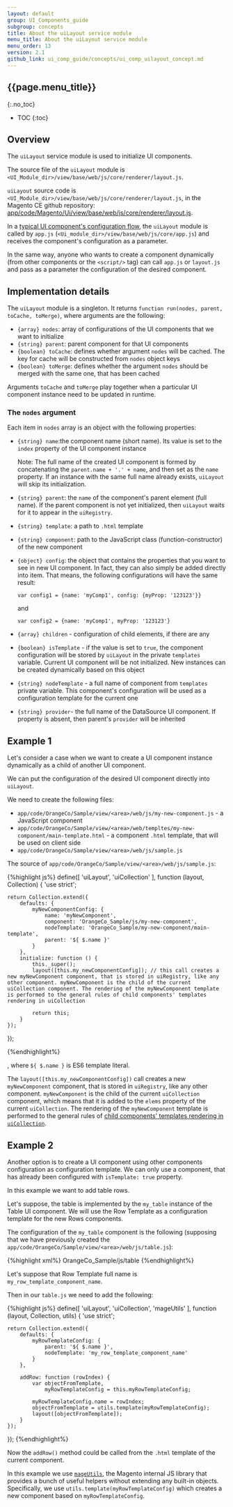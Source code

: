 ```yaml
---
layout: default
group: UI_Components_guide
subgroup: concepts
title: About the uiLayout service module
menu_title: About the uiLayout service module
menu_order: 13
version: 2.1
github_link: ui_comp_guide/concepts/ui_comp_uilayout_concept.md
---
```


## {{page.menu_title}}  
{:.no_toc}

* TOC
{:toc}

## Overview
The `uiLayout` service module is used to initialize UI components. 

The source file of the `uiLayout` module is `<UI_Module_dir>/view/base/web/js/core/renderer/layout.js`.

`uiLayout` source code is `<UI_Module_dir>/view/base/web/js/core/renderer/layout.js`, in the Magento CE github repository: [app/code/Magento/Ui/view/base/web/js/core/renderer/layout.js]({{site.mage2100url}}app/code/Magento/Ui/view/base/web/js/core/renderer/layout.js). 

In a [typical UI component's configuration flow]({{page.baseurl}}ui_comp_guide/concepts/ui_comp_config_flow_concept.html), the `uiLayout` module is called by `app.js` (`<Ui_module_dir>/view/base/web/js/core/app.js`) and receives the component's configuration as a parameter.

In the same way, anyone who wants to create a component dynamically (from other components or the `<script/>` tag) can call `app.js` or `layout.js` and pass as a parameter the configuration of the desired component.

## Implementation details

The `uiLayout` module is a singleton. It returns `function run(nodes, parent, toCache, toMerge)`, where arguments are the following:

* `{array} nodes`: array of configurations of the UI components that we want to initialize 
* `{string} parent`: parent component for that UI components
* `{boolean} toCache`: defines whether argument `nodes` will be cached. The key for cache will be constructed from `nodes` object keys
* `{boolean} toMerge`: defines whether the  argument `nodes` should be merged with the same one, that has been cached

Arguments `toCache` and `toMerge` play together when a particular UI component instance need to be updated in runtime.

### The `nodes` argument

Each item in `nodes` array is an object with the following properties:

* `{string} name`:the component name (short name). Its value is set to the `index` property of the UI component instance

  Note: The full name of the created UI component is formed by concatenating the `parent.name + '.' + name`, and then set as the `name` property. If an instance with the same full name already exists, `uiLayout` will skip its initialization.

* `{string} parent`: the `name` of the component's parent element (full name). If the parent component is not yet initialized, then `uiLayout` waits for it to appear in the `uiRegistry`. 
* `{string} template`: a path to `.html` template
* `{string} component`: path to the JavaScript class (function-constructor) of the new component
* `{object} config`: the object that contains the properties that you want to see in new UI component. In fact, they can also simply be added directly into item. That means, the following configurations will have the same result:

      var config1 = {name: 'myComp1', config: {myProp: '123123'}}

  and

      var config2 = {name: 'myComp1', myProp: '123123'}

* `{array} children` - configuration of child elements, if there are any
* `{boolean} isTemplate` - if the value is set to `true`, the component configuration will be stored by `uiLayout` in the private `templates` variable. Current UI component will be not initialized. New instances can be created dynamically based on this object
* `{string} nodeTemplate` - a full name of component from `templates` private variable. This component's configuration will be used as a  configuration template for the current one
* `{string} provider`- the full name of the DataSource UI component. If property is absent, then parent's `provider` will be inherited

## Example 1

Let's consider a case when we want to create a UI component instance dynamically as a child of another UI component.
    
We can put the configuration of the desired UI component directly into `uiLayout`. 

We need to create the following files:

* `app/code/OrangeCo/Sample/view/<area>/web/js/my-new-component.js` - a JavaScript component
* `app/code/OrangeCo/Sample/view/<area>/web/templtes/my-new-component/main-template.html` - a component `.html` template, that will be used on client side
* `app/code/OrangeCo/Sample/view/<area>/web/js/sample.js`

The source of `app/code/OrangeCo/Sample/view/<area>/web/js/sample.js`:

{%highlight js%}
define([
    'uiLayout',
    'uiCollection'
], function (layout, Collection) {
    'use strict';

    return Collection.extend({
        defaults: {
            myNewComponentConfig: {
                name: 'myNewComponent',
                component: 'OrangeCo_Sample/js/my-new-component',
                nodeTemplate: 'OrangeCo_Sample/my-new-component/main-template',
                parent: '${ $.name }'
            }
        },
        initialize: function () {
            this._super();
            layout([this.my_newComponentConfig]); // this call creates a new myNewComponent component, that is stored in uiRegistry, like any other component. myNewComponent is the child of the current uiCollection component. The rendering of the myNewComponent template is performed to the general rules of child components' templates rendering in uiCollection 

            return this;
        }
    });
});

{%endhighlight%}

, where `${ $.name }` is ES6 template literal.

The `layout([this.my_newComponentConfig])` call creates a new `myNewComponent` component, that is stored in `uiRegistry`, like any other component. `myNewComponent` is the child of the current `uiCollection` component, which means that it is added to the `elems` property of the current `uiCollection`. The rendering of the `myNewComponent` template is performed to the general rules of [child components' templates rendering in `uiCollection`]({{page.baseurl}}ui_comp_guide/concepts/ui_comp_uicollection_concept.html#uicollection_template).


## Example 2

Another option is to create a UI component using other components configuration as configuration template. We can only use a component, that has already been configured with `isTemplate: true` property. 

In this example we want to add table rows.

Let's suppose, the table is implemented by the `my_table` instance of the Table UI component. We will use the Row Template as a configuration template for the new Rows components.

The configuration of the `my_table` component is the following (supposing that we have previously created the `app/code/OrangeCo/Sample/view/<area>/web/js/table.js`):

{%highlight xml%}
    <container name="my_table">
        <item name="component">OrangeCo_Sample/js/table</item>
    </container>
{%endhighlight%}

Let's suppose that Row Template full name is `my_row_template_component_name`.

Then in our `table.js` we need to add the following:

{%highlight js%}
define([
    'uiLayout',
    'uiCollection',
    'mageUtils' 
], function (layout, Collection, utils) {
    'use strict';

    return Collection.extend({
        defaults: {
            myRowTemplateConfig: {
                parent: '${ $.name }',
                nodeTemplate: 'my_row_template_component_name'
            }
        },

        addRow: function (rowIndex) {
            var objectFromTemplate,
                myRowTemplateConfig = this.myRowTemplateConfig;

            myRowTemplateConfig.name = rowIndex;
            objectFromTemplate = utils.template(myRowTemplateConfig);
            layout([objectFromTemplate]);
        }
    });
});
{%endhighlight%}

Now the `addRow()` method could be called from the `.html` template of the current component. 

In this example we use [`mageUtils`]({{site.mage2100url}}lib/web/mage/utils), the Magento internal JS library that provides a bunch of useful helpers without extending any built-in objects. Specifically, we use `utils.template(myRowTemplateConfig)` which creates a new  component based on `myRowTemplateConfig`.